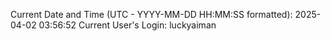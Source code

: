 Current Date and Time (UTC - YYYY-MM-DD HH:MM:SS formatted): 2025-04-02 03:56:52
Current User's Login: luckyaiman
